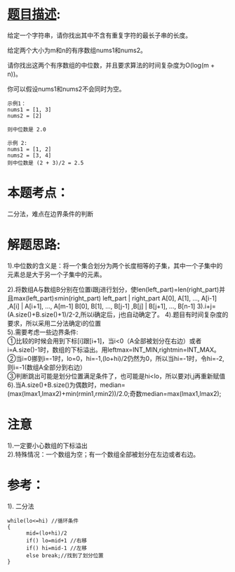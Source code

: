 # [题目描述](https://leetcode-cn.com/problems/median-of-two-sorted-arrays/):  
给定一个字符串，请你找出其中不含有重复字符的最长子串的长度。  

给定两个大小为m和n的有序数组nums1和nums2。  

请你找出这两个有序数组的中位数，并且要求算法的时间复杂度为O(log(m + n))。  

你可以假设nums1和nums2不会同时为空。  
```
示例1：
nums1 = [1, 3]
nums2 = [2]

则中位数是 2.0

```
```
示例 2:  
nums1 = [1, 2]
nums2 = [3, 4]
则中位数是 (2 + 3)/2 = 2.5
```
# 本题考点：
  
  二分法，难点在边界条件的判断
  
# 解题思路:

  1).中位数的含义是：将一个集合划分为两个长度相等的子集，其中一个子集中的元素总是大于另一个子集中的元素。
  
  2).将数组A与数组B分别在位置i跟j进行划分，使len(left_part)=len(right_part)并且max(left_part)≤min(right_part)
                left_part         |     right_part
    A[0], A[1], ..., A[i-1] ,A[i] | A[i+1], ..., A[m-1]
    B[0], B[1], ..., B[j-1] ,B[j] | B[j+1], ..., B[n-1]
  3).i+j=(A.size()+B.size()+1)/2-2,所以i确定后，j也自动确定了。
  4).题目有时间复杂度的要求，所以采用二分法确定i的位置  
  5).需要考虑一些边界条件:  
     ①比较的时候会用到下标[i]跟[i+1]，当i<0（A全部被划分在右边）或者i=A.size()-1时，数组的下标溢出。用leftmax=INT_MIN,rightmin=INT_MAX。    
     ②当i=0挪到i=-1时，lo=0，hi=-1,(lo+hi)/2仍然为0，所以当hi=-1时，令hi=-2,则i=-1(数组A全部分到右边）  
     ③判断跳出可能是划分位置满足条件了，也可能是hi<lo，所以要对i,j再重新赋值  
  6).当A.size()+B.size()为偶数时，median=(max(lmax1,lmax2)+min(rmin1,rmin2))/2.0;奇数median=max(lmax1,lmax2);
# 注意
  1).一定要小心数组的下标溢出  
  2).特殊情况：一个数组为空；有一个数组全部被划分在左边或者右边。

# 参考：
 1). 二分法
```
while(lo<=hi) //循环条件
{
      mid=(lo+hi)/2
      if() lo=mid+1 //右移
      if() hi=mid-1 //左移
      else break;//找到了划分位置
}
``` 

